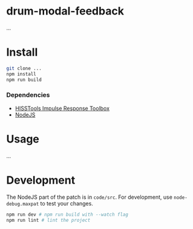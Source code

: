 # drum-modal-feedback

...

# Install

```bash
git clone ...
npm install
npm run build
```

### Dependencies

-   [HISSTools Impulse Response Toolbox](https://github.com/HISSTools/HISSTools_Impulse_Response_Toolbox)
-   [NodeJS](https://formulae.brew.sh/formula/node)

# Usage

...

# Development

The NodeJS part of the patch is in `code/src`. For development, use `node-debug.maxpat` to test your changes.

```bash
npm run dev # npm run build with --watch flag
npm run lint # lint the project
```
